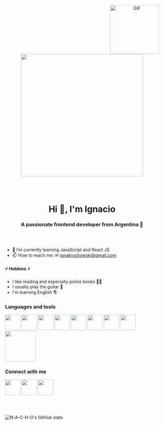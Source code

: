 <div align="center">
  <img align="right" alt="GIF" height="160px" src="https://media.giphy.com/media/du3J3cXyzhj75IOgvA/giphy.gif" />
  <img src="https://i.imgur.com/2tmabbs.gif" width=400>
</div>
<br>
<br>
<br>

<h1 align="center">Hi 👋, I'm Ignacio</h1>
<h3 align="center">A passionate frontend developer from Argentina 📌</h3>
<br>
<br>



- 🌱 I’m currently learning JavaScript and React JS
- 📫 How to reach me: ✉ ignakruchowski@gmail.com

<h4>⚡ Hobbies ⚡</h4> 

- I like reading and especially police books 🕵️‍♂️
- I usually play the guitar 🎸
- I'm learning English 🌎


<h3>Languages and tools</h3>
<p>
   <img src="https://media.giphy.com/media/XAxylRMCdpbEWUAvr8/giphy.gif" width="50">
   <img src="https://media.giphy.com/media/fsEaZldNC8A1PJ3mwp/giphy.gif" width="50">
  <img src="https://media.giphy.com/media/Sr8xDpMwVKOHUWDVRD/giphy.gif" width="50">
  <img src="https://media3.giphy.com/media/ln7z2eWriiQAllfVcn/200w.webp" width="50">
  <img src="https://i.giphy.com/media/eNAsjO55tPbgaor7ma/200w.webp" width="50">
  <img src="https://i.giphy.com/media/IdyAQJVN2kVPNUrojM/200.webp" width="50">
  <img src="https://media.giphy.com/media/jnDKffgCfGYOp6cMTK/giphy.gif" width="50">
  <img src="https://media3.giphy.com/media/kdFc8fubgS31b8DsVu/giphy.webp" width="50">
  <img src="https://media.giphy.com/media/kH1DBkPNyZPOk0BxrM/giphy.gif" width="100">
 <p>
 
 <h3>Connect with me</h3>
 <p>
   <a href="https://www.linkedin.com/in/ignacio-kruchowski-b6299b22a/" target=_blank><img src="https://i.imgur.com/vuG9Xzy.gif" width="50"><a>
   <a href="https://www.instagram.com/juanikruchowski/" target=_blank><img src="https://i.imgur.com/XX8Fw8v.gif" width="50"><a>
   <a href="https://twitter.com/Ignakrucho" target=_blank><img src="https://i.imgur.com/Oiav27o.gif" width="50"><a>
 </p>
 <br>
 <br>
     
![N-A-C-H-O's GitHub stats](https://github-readme-stats.vercel.app/api?username=n-a-c-h-o&theme=apprentice&show_icons=true)
